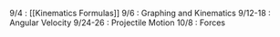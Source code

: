
9/4 : [[Kinematics Formulas]]
9/6 : Graphing and Kinematics
9/12-18 : Angular Velocity
9/24-26 : Projectile Motion
10/8 : Forces